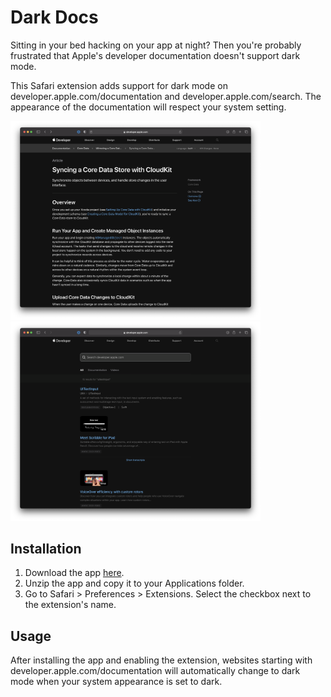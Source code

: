 # Dark Docs

Sitting in your bed hacking on your app at night? Then you're probably frustrated that Apple's developer documentation doesn't support dark mode.

This Safari extension adds support for dark mode on developer.apple.com/documentation and developer.apple.com/search. The appearance of the documentation will respect your system setting.

<img width="400" src="https://raw.githubusercontent.com/simonbs/darkdocs/master/screenshot-docs.png" /> <img width="400" src="https://raw.githubusercontent.com/simonbs/darkdocs/master/screenshot-search.png" />

## Installation

1. Download the app [here](https://github.com/simonbs/darkdocs/releases).
2. Unzip the app and copy it to your Applications folder.
3. Go to Safari > Preferences > Extensions. Select the checkbox next to the extension's name.

## Usage

After installing the app and enabling the extension, websites starting with developer.apple.com/documentation will automatically change to dark mode when your system appearance is set to dark.
